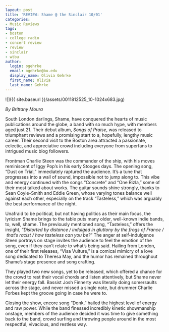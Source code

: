 ```yaml
---
layout: post
title: 'REVIEW: Shame @ the Sinclair 10/01'
categories:
- Music Reviews
tags:
- boston
- college radio
- concert review
- review
- sinclair
- wtbu
author:
  login: ogehrke
  email: ogehrke@bu.edu
  display_name: Olivia Gehrke
  first_name: Olivia
  last_name: Gehrke
---
```

![]({{ site.baseurl }}/assets/0011812525_10-1024x683.jpg)

_By Brittany Moura_

South London darlings, Shame, have conquered the hearts of music publications around the globe, a band with so much hype, with members aged just 21. Their debut album, _Songs of Praise_, was released to triumphant reviews and a promising start to a, hopefully, lengthy music career. Their second visit to the Boston area attracted a passionate, eclectic, and appreciative crowd including everyone from superfans to intrigued music blog followers.

Frontman Charlie Steen was the commander of the ship, with his moves reminiscent of Iggy Pop’s in his early Stooges days. The opening song, “Dust on Trial,” immediately raptured the audience. It’s a tune that progresses into a wall of sound, impossible not to jump along to. This vibe and energy continued with the songs “Concrete” and “One Rizla,” some of their most talked about works. The guitar sounds shine strongly, thanks to Sean Coyle-Smith and Eddie Green, whose varying tones balance well against each other, especially on the track “Tasteless,” which was arguably the best performance of the night.

Unafraid to be political, but not having politics as their main focus, the lyricism Shame brings to the table puts many older, well-known indie bands, to, well, shame. The previously mentioned song, “Tasteless,” offers the insight, “_Distorted by distance / indulged in gluttony by the frogs of France /  that’s racist / how tasteless can you be?_” The anger at self-indulgence Steen portrays on stage invites the audience to feel the emotion of the song, even if they can’t relate to what’s being said. Hailing from London, one of their first releases, “Visa Vulture,” is a comical mimicry of a love song dedicated to Theresa May, and the humor has remained throughout Shame’s stage presence and song crafting.

They played two new songs, yet to be released, which offered a chance for the crowd to rest their vocal chords and listen attentively, but Shame never let their energy fall. Bassist Josh Finnerty was literally doing somersaults across the stage, and never missed a single note, but drummer Charlie Forbes kept the groove going in case he were to.

Closing the show, encore song “Donk,” hailed the highest level of energy and raw power. While the band finessed incredibly kinetic showmanship onstage, members of the audience decided it was time to give something back to the band, crowd surfing and throwing people around in the most respectful, vivacious, and restless way.